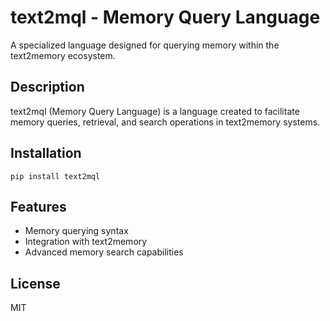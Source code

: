 # text2mql - Memory Query Language

A specialized language designed for querying memory within the text2memory ecosystem.

## Description

text2mql (Memory Query Language) is a language created to facilitate memory queries, retrieval, and search operations in text2memory systems.

## Installation

```
pip install text2mql
```

## Features

- Memory querying syntax
- Integration with text2memory
- Advanced memory search capabilities

## License

MIT
